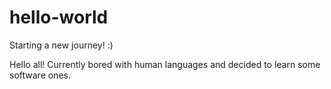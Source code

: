 # hello-world
Starting a new journey! :)

Hello all! 
Currently bored with human languages and decided to learn some software ones.
